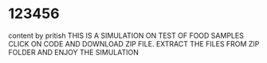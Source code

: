 # 123456
content by pritish
THIS IS A SIMULATION ON TEST OF FOOD SAMPLES
CLICK ON CODE AND DOWNLOAD ZIP FILE.
EXTRACT THE FILES FROM ZIP FOLDER AND ENJOY THE SIMULATION
